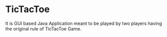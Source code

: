 # TicTacToe
It is GUI based Java Application meant to be played by two players having the original rule of TicTacToe Game.
